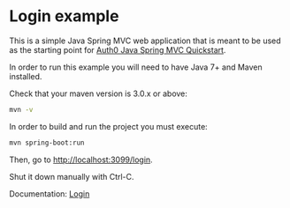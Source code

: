 # Login example

This is a simple Java Spring MVC web application that is meant to be used as the starting point for [Auth0 Java Spring MVC Quickstart](https://auth0.com/docs/quickstart/webapp/java-spring-mvc). 

In order to run this example you will need to have Java 7+ and Maven installed.

Check that your maven version is 3.0.x or above:

```sh
mvn -v
```

In order to build and run the project you must execute:

```sh
mvn spring-boot:run
```

Then, go to [http://localhost:3099/login](http://localhost:3099/login).

Shut it down manually with Ctrl-C.

Documentation: [Login](https://auth0.com/docs/quickstart/webapp/java-spring-mvc/01-login)

